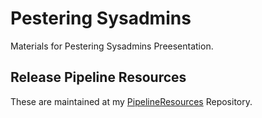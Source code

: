 # Pestering Sysadmins
Materials for Pestering Sysadmins Preesentation.

## Release Pipeline Resources
These are maintained at my [PipelineResources](https://github.com/gerane/PipelineResources) Repository.
